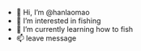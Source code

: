 - 👋 Hi, I’m @hanlaomao
- 👀 I’m interested in fishing
- 🌱 I’m currently learning how to fish
- 📫 leave message 

<!---
hanlaomao/hanlaomao is a ✨ special ✨ repository because its `README.md` (this file) appears on your GitHub profile.
You can click the Preview link to take a look at your changes.
--->
